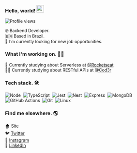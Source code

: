 
### Hello, world! <img src="https://raw.githubusercontent.com/kaueMarques/kaueMarques/master/hi.gif" width="24px">
<p align="left"> <img src="https://komarev.com/ghpvc/?username=jerryaugusto&color=9580FF&style=flat" alt="Profile views" /> </p>

🤓 Backend Developer. <br>
🇧🇷 Based in Brazil. <br>
🔭 I’m currently looking for new job opportunities. <br>

### What I'm working on. 👨‍💻

<!-- 🙋 Currently building my personal website - [jerryaugusto.com](https://jerryaugusto.com) <br> -->
🚀 Currently studying about Serverless at [@Rocketseat](https://github.com/rocketseat) <br>
🧑‍💻 Currently studying about RESTful APIs at [@Cod3r](https://github.com/cod3rcursos)


### Tech stack. 🛠

![Node](https://img.shields.io/badge/-Node-22212C?style=flat&logo=node.js&logoColor=8AFF80)&nbsp;
![TypeScript](https://img.shields.io/badge/-TypeScript-22212C?style=flat&logo=typescript&logoColor=9580FF)&nbsp;
![Jest](https://img.shields.io/badge/-Jest-22212C?style=flat&logo=jest&logoColor=FF9580)&nbsp;
![Nest](https://img.shields.io/badge/-Nest-22212C?style=flat&logo=nestjs&logoColor=FF9580)&nbsp;
![Express](https://img.shields.io/badge/-Express-22212C?style=flat&logo=express&logoColor=F8F8F2)&nbsp;
![MongoDB](https://img.shields.io/badge/-MongoDB-22212C?style=flat&logo=mongodb&logoColor=8AFF80)&nbsp;
![GitHub Actions](https://img.shields.io/badge/-GitHub%20Actions-22212C?style=flat&logo=githubactions&logoColor=9580FF)&nbsp;
![Git](https://img.shields.io/badge/-Git-22212C?style=flat&logo=git&logoColor=FFCA80)&nbsp;
![Linux](https://img.shields.io/badge/-Linux-22212C?style=flat&logo=linux&logoColor=FFCA80)&nbsp;


### Find me elsewhere. 🌎

🏠 [Site](https://jerryaugusto.com) <br>
🐦 [Twitter](https://twitter.com/jerryaugustods) <br>
📸 [Instagram](https://instagram.com/jerryaugustods) <br>
💼 [LinkedIn](https://www.linkedin.com/in/jerryaugustods) <br>
